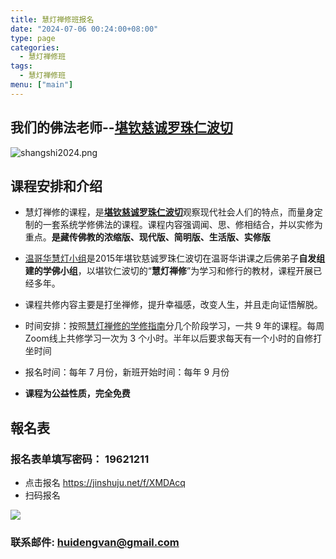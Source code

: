 ```yaml
---
title: 慧灯禅修班报名
date: "2024-07-06 00:24:00+08:00"
type: page
categories:
  - 慧灯禅修班
tags:
  - 慧灯禅修班
menu: ["main"]
---
```


## 我们的佛法老师--[**堪钦慈诚罗珠仁波切**](http://weibo.com/cichengluozhu?from=myfollow_all)

![shangshi2024.png](/shangshi2024.png)

## 课程安排和介绍

- 慧灯禅修的课程，是[**堪钦慈诚罗珠仁波切**](http://weibo.com/cichengluozhu?from=myfollow_all)观察现代社会人们的特点，而量身定制的一套系统学修佛法的课程。课程内容强调闻、思、修相结合，并以实修为重点。**是藏传佛教的浓缩版、现代版、简明版、生活版、实修版**

- [温哥华慧灯小组](https://www.huidengvan.com)是2015年堪钦慈诚罗珠仁波切在温哥华讲课之后佛弟子**自发组建的学佛小组**，以堪钦仁波切的“**慧灯禅修**”为学习和修行的教材，课程开展已经多年。

- 课程共修内容主要是打坐禅修，提升幸福感，改变人生，并且走向证悟解脱。

- 时间安排：按照[慧灯禅修的学修指南](https://mp.weixin.qq.com/mp/homepage?__biz=MzI2NTQ1NDcxNg==&hid=8&sn=3d9136ef9366472153d002863627d36d&scene=18)分几个阶段学习，一共 9 年的课程。每周Zoom线上共修学习一次为 3 个小时。半年以后要求每天有一个小时的自修打坐时间

- 报名时间：每年 7 月份，新班开始时间：每年 9 月份

- **课程为公益性质，完全免费**

## 報名表

### 报名表单填写密码： **19621211**

- 点击报名 <https://jinshuju.net/f/XMDAcq>
- 扫码报名 

![](https://s3.ap-northeast-1.wasabisys.com/hdcx/hdv/f/up/2021溫hd禪修班報名表_512.png)

### 联系邮件: huidengvan@gmail.com
